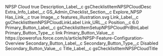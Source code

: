 <?xml version="1.0" encoding="UTF-8"?>
<CustomMetadata xmlns="http://soap.sforce.com/2006/04/metadata" xmlns:xsi="http://www.w3.org/2001/XMLSchema-instance" xmlns:xsd="http://www.w3.org/2001/XMLSchema">
    <label>NPSP Cloud</label>
    <protected>true</protected>
    <values>
        <field>Description_Label__c</field>
        <value xsi:type="xsd:string">gsChecklistItemNPSPCloudDesc</value>
    </values>
    <values>
        <field>Extra_Info_Label__c</field>
        <value xsi:nil="true"/>
    </values>
    <values>
        <field>GS_Admin_Checklist_Section__c</field>
        <value xsi:type="xsd:string">Explore_NPSP</value>
    </values>
    <values>
        <field>Has_Link__c</field>
        <value xsi:type="xsd:boolean">true</value>
    </values>
    <values>
        <field>Image__c</field>
        <value xsi:type="xsd:string">features_illustration.svg</value>
    </values>
    <values>
        <field>Link_Label__c</field>
        <value xsi:type="xsd:string">gsChecklistItemNPSPCloudLinkLabel</value>
    </values>
    <values>
        <field>Link_URL__c</field>
        <value xsi:nil="true"/>
    </values>
    <values>
        <field>Position__c</field>
        <value xsi:type="xsd:double">6.0</value>
    </values>
    <values>
        <field>Primary_Button_Label__c</field>
        <value xsi:type="xsd:string">gsChecklistItemSetupNPSPCloudPriBtnLabel</value>
    </values>
    <values>
        <field>Primary_Button_Type__c</field>
        <value xsi:type="xsd:string">link</value>
    </values>
    <values>
        <field>Primary_Button_Value__c</field>
        <value xsi:type="xsd:string">https://powerofus.force.com/s/article/NPSP-Feature-Configuration-Overview</value>
    </values>
    <values>
        <field>Secondary_Button_Label__c</field>
        <value xsi:nil="true"/>
    </values>
    <values>
        <field>Secondary_Button_Type__c</field>
        <value xsi:type="xsd:string">Disabled</value>
    </values>
    <values>
        <field>Secondary_Button_Value__c</field>
        <value xsi:nil="true"/>
    </values>
    <values>
        <field>Title_Label__c</field>
        <value xsi:type="xsd:string">gsChecklistItemNPSPCloudTitle</value>
    </values>
</CustomMetadata>
